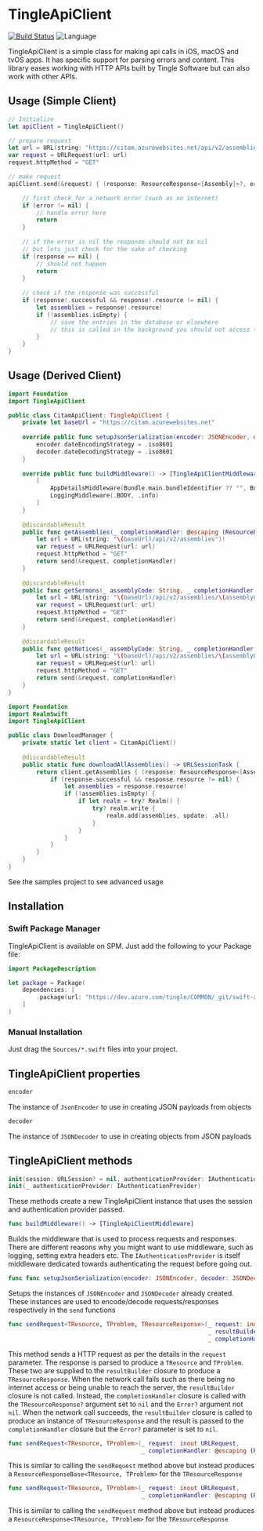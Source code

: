 # TingleApiClient


[![Build Status](https://dev.azure.com/tingle/COMMON/_apis/build/status/Swift%20-%20ApiClients?branchName=master)](https://dev.azure.com/tingle/COMMON/_build/latest?definitionId=239&branchName=master)
![Language](https://img.shields.io/badge/language-Swift%205.0-orange.svg)

TingleApiClient is a simple class for making api calls in iOS, macOS and tvOS apps. It has specific support for parsing errors and content.
This library eases working with HTTP APIs built by Tingle Software but can also work with other APIs.

## Usage (Simple Client)

```swift
// Initialize
let apiClient = TingleApiClient()

// prepare request
let url = URL(string: "https://citam.azurewebsites.net/api/v2/assemblies")!
var request = URLRequest(url: url)
request.httpMethod = "GET"

// make request
apiClient.send(&request) { (response: ResourceResponse<[Assembly]>?, error: Error?) in

    // first check for a network error (such as no internet)
    if (error != nil) {
        // handle error here
        return
    }
    
    // if the error is nil the response should not be nil
    // but lets just check for the sake of checking
    if (response == nil) {
        // should not happen
        return
    }
    
    // check if the response was successful
    if (response!.successful && response!.resource != nil) {
        let assemblies = response!.resource!
        if (!assemblies.isEmpty) {
            // save the entries in the database or elsewhere
            // this is called in the background you should not access the UI thread directly without a dispatcher
        }
    }
}
```

## Usage (Derived Client)

```swift
import Foundation
import TingleApiClient

public class CitamApiClient: TingleApiClient {
    private let baseUrl = "https://citam.azurewebsites.net"
    
    override public func setupJsonSerialization(encoder: JSONEncoder, decoder: JSONDecoder) {
        encoder.dateEncodingStrategy = .iso8601
        decoder.dateDecodingStrategy = .iso8601
    }
    
    override public func buildMiddleware() -> [TingleApiClientMiddleware] {
        [
            AppDetailsMiddleware(Bundle.main.bundleIdentifier ?? "", Bundle.main.shortBundleVersion, Bundle.main.shortBundleVersion),
            LoggingMiddleware(.BODY, .info)
        ]
    }
    
    @discardableResult
    public func getAssemblies(_ completionHandler: @escaping (ResourceResponse<[Assembly]>?, error: Error?) -> Void) -> URLSessionTask {
        let url = URL(string: "\(baseUrl)/api/v2/assemblies")!
        var request = URLRequest(url: url)
        request.httpMethod = "GET"
        return send(&request, completionHandler)
    }
    
    @discardableResult
    public func getSermons(_ assemblyCode: String, _ completionHandler: @escaping (ResourceResponse<[Sermon]>?, error: Error?) -> Void) -> URLSessionTask {
        let url = URL(string: "\(baseUrl)/api/v2/assemblies/\(assemblyCode)/sermons")!
        var request = URLRequest(url: url)
        request.httpMethod = "GET"
        return send(&request, completionHandler)
    }
    
    @discardableResult
    public func getNotices(_ assemblyCode: String, _ completionHandler: @escaping (ResourceResponse<[Notice]>?, error: Error?) -> Void) -> URLSessionTask {
        let url = URL(string: "\(baseUrl)/api/v2/assemblies/\(assemblyCode)/notices")!
        var request = URLRequest(url: url)
        request.httpMethod = "GET"
        return send(&request, completionHandler)
    }
}
```

```swift
import Foundation
import RealmSwift
import TingleApiClient

public class DownloadManager {
    private static let client = CitamApiClient()
    
    @discardableResult
    public static func downloadAllAssemblies() -> URLSessionTask {
        return client.getAssemblies { (response: ResourceResponse<[Assembly]>) in
            if (response.successful && response.resource != nil) {
                let assemblies = response.resource!
                if (!assemblies.isEmpty) {
                    if let realm = try? Realm() {
                        try? realm.write {
                            realm.add(assemblies, update: .all)
                        }
                    }
                }
            }
        }
    }
}
```

See the samples project to see advanced usage

## Installation

### Swift Package Manager

TingleApiClient is available on SPM. Just add the following to your Package file:

```swift
import PackageDescription

let package = Package(
    dependencies: [
        .package(url: "https://dev.azure.com/tingle/COMMON/_git/swift-apiclients", from: 0.2.0)
    ]
)
```

### Manual Installation

Just drag the `Sources/*.swift` files into your project.

## TingleApiClient properties

```swift
encoder
```

The instance of `JsonEncoder` to use in creating JSON payloads from objects

```swift
decoder
```

The instance of `JSONDecoder` to use in creating objects from JSON payloads

## TingleApiClient methods

```swift
init(session: URLSession? = nil, authenticationProvider: IAuthenticationProvider? = nil)
init(_ authenticationProvider: IAuthenticationProvider)
```

These methods create a new TingleApiClient instance that uses the session and authentication provider passed.

```swift
func buildMiddleware() -> [TingleApiClientMiddleware]
```

Builds the middleware that is used to process requests and responses. There are different reasons why you might want to use middleware, such as logging, setting extra headers etc.
The `IAuthenticationProvider` is itself middleware dedicated towards authenticating the request before going out.

```swift
func func setupJsonSerialization(encoder: JSONEncoder, decoder: JSONDecoder)
```

Setups the instances of  `JSONEncoder` and `JSONDecoder` already created. These instances are used to encode/decode requests/responses respectively in the `send` functions

```swift
func sendRequest<TResource, TProblem, TResourceResponse>(_ request: inout URLRequest,
                                                         _ resultBuilder: @escaping (Int, Any, TResource?, TProblem?) -> TResourceResponse,
                                                         _ completionHandler: @escaping (TResourceResponse?, Error?) -> Void) -> URLSessionTask
```

This method sends a HTTP request as per the details in the `request` parameter. The response is parsed to produce a `TResource` and  `TProblem`.
These two are supplied to the `resultBuilder`  closure to produce a `TResourceResponse`.
When the network call fails such as there being no internet access or being unable to reach the server, the `resultBuilder` closure is not called. Instead,
the `completionHandler` closure is called with the `TResourceResponse?` argument set to `nil` and the `Error?` argument not `nil`.
When the network call succeeds, the `resultBuilder` closure is called to produce an instance of `TResourceResponse` and the result is passed to the
`completionHandler` closure but the `Error?` parameter is set to `nil`.

```swift
func sendRequest<TResource, TProblem>(_ request: inout URLRequest,
                                      _ completionHandler: @escaping (ResourceResponseBase<TResource, TProblem>?, Error?) -> Void) -> URLSessionTask
```

This is similar to calling the `sendRequest` method above but instead produces a `ResourceResponseBase<TResource, TProblem>`  for the `TResourceResponse`


```swift
func sendRequest<TResource, TProblem>(_ request: inout URLRequest,
                                      _ completionHandler: @escaping (ResourceResponse<TResource, TProblem>?, Error?) -> Void) -> URLSessionTask
```

This is similar to calling the `sendRequest` method above but instead produces a `ResourceResponse<TResource, TProblem>`  for the `TResourceResponse`
